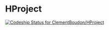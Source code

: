 HProject
========

[ ![Codeship Status for ClementBoudon/HProject](https://www.codeship.io/projects/cdcd3fa0-351e-0132-92a7-5a0bd35c5084/status)](https://www.codeship.io/projects/40943)

